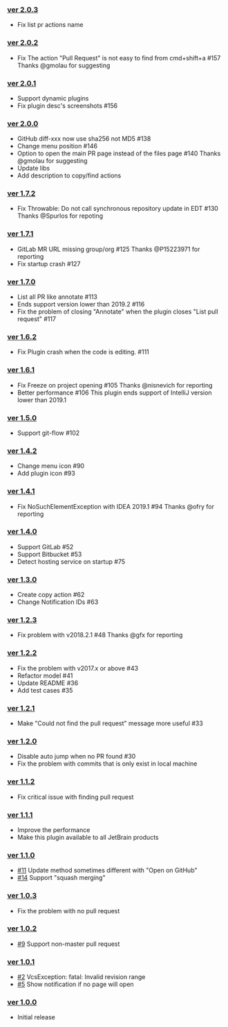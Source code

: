 ### [ver 2.0.3](https://github.com/shiraji/find-pull-request/releases/tag/release-2.0.3)

* Fix list pr actions name

### [ver 2.0.2](https://github.com/shiraji/find-pull-request/releases/tag/release-2.0.2)

* Fix The action "Pull Request" is not easy to find from cmd+shift+a #157 Thanks @gmolau for suggesting

### [ver 2.0.1](https://github.com/shiraji/find-pull-request/releases/tag/release-2.0.1)

* Support dynamic plugins
* Fix plugin desc's screenshots #156

### [ver 2.0.0](https://github.com/shiraji/find-pull-request/releases/tag/release-2.0.0)

* GitHub diff-xxx now use sha256 not MD5 #138
* Change menu position #146
* Option to open the main PR page instead of the files page #140 Thanks @gmolau for suggesting
* Update libs
* Add description to copy/find actions

### [ver 1.7.2](https://github.com/shiraji/find-pull-request/releases/tag/release-1.7.2)

* Fix Throwable: Do not call synchronous repository update in EDT #130 Thanks @Spurlos for repoting

### [ver 1.7.1](https://github.com/shiraji/find-pull-request/releases/tag/release-1.7.1)

* GitLab MR URL missing group/org #125 Thanks @P15223971 for reporting
* Fix startup crash #127

### [ver 1.7.0](https://github.com/shiraji/find-pull-request/releases/tag/release-1.7.0)

* List all PR like annotate #113
* Ends support version lower than 2019.2 #116
* Fix the problem of closing "Annotate" when the plugin closes "List pull request" #117

### [ver 1.6.2](https://github.com/shiraji/find-pull-request/releases/tag/release-1.6.2)

* Fix Plugin crash when the code is editing. #111

### [ver 1.6.1](https://github.com/shiraji/find-pull-request/releases/tag/release-1.6.1)

* Fix Freeze on project opening #105 Thanks @nisnevich for reporting
* Better performance #106 This plugin ends support of IntelliJ version lower than 2019.1

### [ver 1.5.0](https://github.com/shiraji/find-pull-request/releases/tag/release-1.5.0)

* Support git-flow #102

### [ver 1.4.2](https://github.com/shiraji/find-pull-request/releases/tag/1.4.2)

* Change menu icon #90
* Add plugin icon #93

### [ver 1.4.1](https://github.com/shiraji/find-pull-request/releases/tag/1.4.1)

* Fix NoSuchElementException with IDEA 2019.1 #94 Thanks @ofry for reporting

### [ver 1.4.0](https://github.com/shiraji/find-pull-request/releases/tag/1.4.0)

* Support GitLab #52
* Support Bitbucket #53
* Detect hosting service on startup #75

### [ver 1.3.0](https://github.com/shiraji/find-pull-request/releases/tag/1.3.0)

* Create copy action #62
* Change Notification IDs #63

### [ver 1.2.3](https://github.com/shiraji/find-pull-request/releases/tag/1.2.3)

* Fix problem with v2018.2.1 #48 Thanks @gfx for reporting

### [ver 1.2.2](https://github.com/shiraji/find-pull-request/releases/tag/1.2.2)

* Fix the problem with v2017.x or above #43
* Refactor model #41
* Update README #36
* Add test cases #35

### [ver 1.2.1](https://github.com/shiraji/find-pull-request/releases/tag/1.2.1)

* Make "Could not find the pull request" message more useful #33

### [ver 1.2.0](https://github.com/shiraji/find-pull-request/releases/tag/1.2.0)

* Disable auto jump when no PR found #30
* Fix the problem with commits that is only exist in local machine

### [ver 1.1.2](https://github.com/shiraji/find-pull-request/releases/tag/v1.1.2)

* Fix critical issue with finding pull request

### [ver 1.1.1](https://github.com/shiraji/find-pull-request/releases/tag/v1.1.1)

* Improve the performance
* Make this plugin available to all JetBrain products

### [ver 1.1.0](https://github.com/shiraji/find-pull-request/releases/tag/v1.1.0)

* [#11](https://github.com/shiraji/find-pull-request/issues/11) Update method sometimes different with "Open on GitHub"
* [#14](https://github.com/shiraji/find-pull-request/issues/14) Support "squash merging"

### [ver 1.0.3](https://github.com/shiraji/find-pull-request/releases/tag/v1.0.3)

* Fix the problem with no pull request

### [ver 1.0.2](https://github.com/shiraji/find-pull-request/releases/tag/v1.0.2)

* [#9](https://github.com/shiraji/find-pull-request/issues/9) Support non-master pull request

### [ver 1.0.1](https://github.com/shiraji/find-pull-request/releases/tag/v1.0.1)

* [#2](https://github.com/shiraji/find-pull-request/issues/2) VcsException: fatal: Invalid revision range
* [#5](https://github.com/shiraji/find-pull-request/issues/5) Show notification if no page will open

### [ver 1.0.0](https://github.com/shiraji/find-pull-request/releases/tag/v1.0.0)

* Initial release

